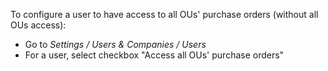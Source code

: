 To configure a user to have access to all OUs' purchase orders (without all OUs access):

- Go to _Settings / Users & Companies / Users_
- For a user, select checkbox "Access all OUs' purchase orders"
